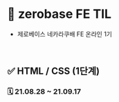 # 📌 zerobase FE TIL
- 제로베이스 네카라쿠배 FE 온라인 1기  

<br>

## ✅ HTML / CSS (1단계) 
### 🗓 21.08.28 ~ 21.09.17